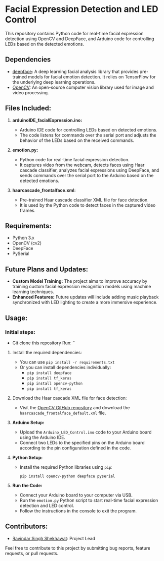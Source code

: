 # Facial Expression Detection and LED Control

This repository contains Python code for real-time facial expression detection using OpenCV and DeepFace, and Arduino code for controlling LEDs based on the detected emotions.

## Dependencies

- [deepface](https://github.com/serengil/deepface): A deep learning facial analysis library that provides pre-trained models for facial emotion detection. It relies on TensorFlow for the underlying deep learning operations.
- [OpenCV](https://opencv.org/): An open-source computer vision library used for image and video processing.

## Files Included:

1. **arduinoIDE_facialExpression.ino:**
   - Arduino IDE code for controlling LEDs based on detected emotions.
   - The code listens for commands over the serial port and adjusts the behavior of the LEDs based on the received commands.

2. **emotion.py:**
   - Python code for real-time facial expression detection.
   - It captures video from the webcam, detects faces using Haar cascade classifier, analyzes facial expressions using DeepFace, and sends commands over the serial port to the Arduino based on the detected emotions.

3. **haarcascade_frontalface.xml:**
   - Pre-trained Haar cascade classifier XML file for face detection.
   - It is used by the Python code to detect faces in the captured video frames.

## Requirements:

- Python 3.x
- OpenCV (cv2)
- DeepFace
- PySerial

## Future Plans and Updates:

- **Custom Model Training:** The project aims to improve accuracy by training custom facial expression recognition models using machine learning techniques.
- **Enhanced Features:** Future updates will include adding music playback synchronized with LED lighting to create a more immersive experience.

## Usage:
### Initial steps:
- Git clone this repository Run: ``
1. Install the required dependencies:
   - You can use `pip install -r requirements.txt`
   - Or you can install dependencies individually:
      - `pip install deepface`
      - `pip install tf_keras`
      - `pip install opencv-python`
      - `pip install tf_keras`

2. Download the Haar cascade XML file for face detection:
   - Visit the [OpenCV GitHub repository](https://github.com/opencv/opencv/tree/master/data/haarcascades) and download the `haarcascade_frontalface_default.xml` file.

1. **Arduino Setup:**
   - Upload the `Arduino_LED_Control.ino` code to your Arduino board using the Arduino IDE.
   - Connect two LEDs to the specified pins on the Arduino board according to the pin configuration defined in the code.

2. **Python Setup:**
   - Install the required Python libraries using `pip`:
     ```
     pip install opencv-python deepface pyserial
     ```

3. **Run the Code:**
   - Connect your Arduino board to your computer via USB.
   - Run the `emotion.py` Python script to start real-time facial expression detection and LED control.
   - Follow the instructions in the console to exit the program.

## Contributors:

- [Ravindar Singh Shekhawat](https://github.com/RavindrSingh0): Project Lead

Feel free to contribute to this project by submitting bug reports, feature requests, or pull requests.
